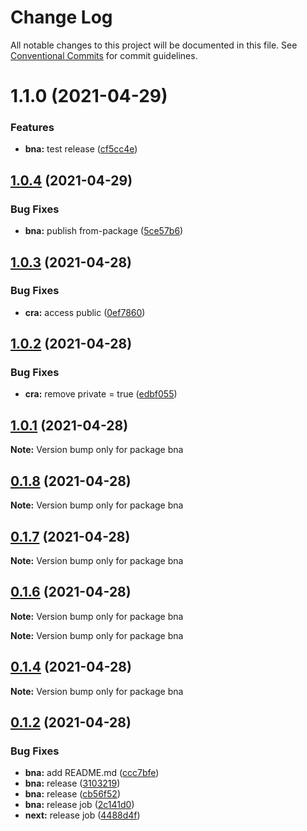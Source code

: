 # Change Log

All notable changes to this project will be documented in this file.
See [Conventional Commits](https://conventionalcommits.org) for commit guidelines.

# 1.1.0 (2021-04-29)


### Features

* **bna:** test release ([cf5cc4e](https://github.com/robot-ux/bna/commit/cf5cc4ec2d0460fb9cc019049920cab673b4f946))





## [1.0.4](https://github.com/robot-ux/bna/compare/v1.0.3...v1.0.4) (2021-04-29)


### Bug Fixes

* **bna:** publish from-package ([5ce57b6](https://github.com/robot-ux/bna/commit/5ce57b621ea5ae26156064b8ee2d7a30f8466088))





## [1.0.3](https://github.com/robot-ux/bna/compare/v1.0.2...v1.0.3) (2021-04-28)


### Bug Fixes

* **cra:** access public ([0ef7860](https://github.com/robot-ux/bna/commit/0ef78602f6d801045ed4099bdf9911ae5c54b3a9))





## [1.0.2](https://github.com/robot-ux/bna/compare/v1.0.1...v1.0.2) (2021-04-28)


### Bug Fixes

* **cra:** remove private = true ([edbf055](https://github.com/robot-ux/bna/commit/edbf0552a39445d3350f114a769d66da8a38e402))





## [1.0.1](https://github.com/robot-ux/bna/compare/v0.1.8...v1.0.1) (2021-04-28)

**Note:** Version bump only for package bna





## [0.1.8](https://github.com/robot-ux/bna/compare/v0.1.5...v0.1.8) (2021-04-28)

**Note:** Version bump only for package bna





## [0.1.7](https://github.com/robot-ux/bna/compare/v0.1.5...v0.1.7) (2021-04-28)

**Note:** Version bump only for package bna





## [0.1.6](https://github.com/robot-ux/bna/compare/v0.1.5...v0.1.6) (2021-04-28)

**Note:** Version bump only for package bna







**Note:** Version bump only for package bna





## [0.1.4](https://github.com/robot-ux/bna/compare/v0.1.5...v0.1.4) (2021-04-28)

**Note:** Version bump only for package bna





## [0.1.2](https://github.com/robot-ux/bna/compare/v0.3.0...v0.1.2) (2021-04-28)


### Bug Fixes

* **bna:** add README.md ([ccc7bfe](https://github.com/robot-ux/bna/commit/ccc7bfe7ea5249968c745da3697cc1067a0e7d5b))
* **bna:** release ([3103219](https://github.com/robot-ux/bna/commit/31032194cb60f6b8f5060076eb26fce73fd88b35))
* **bna:** release ([cb56f52](https://github.com/robot-ux/bna/commit/cb56f5281eb757fdbaeefca6e5b90794e2a8b15b))
* **bna:** release job ([2c141d0](https://github.com/robot-ux/bna/commit/2c141d03244aafa525635f62b21d759336897eac))
* **next:** release job ([4488d4f](https://github.com/robot-ux/bna/commit/4488d4f183e5f59f017d48caf4c1e8cb506d02b9))
